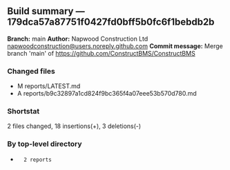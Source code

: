 ## Build summary — 179dca57a87751f0427fd0bff5b0fc6f1bebdb2b

**Branch:** main
**Author:** Napwood Construction Ltd <napwoodconstruction@users.noreply.github.com>
**Commit message:** Merge branch 'main' of https://github.com/ConstructBMS/ConstructBMS

### Changed files
 - M	reports/LATEST.md
 - A	reports/b9c32897a1cd824f9bc365f4a07eee53b570d780.md

### Shortstat
 2 files changed, 18 insertions(+), 3 deletions(-)

### By top-level directory
 -       2 reports

